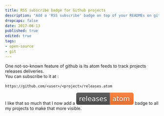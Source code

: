 ```yaml
---
title: RSS subscribe badge for Github projects
description: "Add a 'RSS subscribe' badge on top of your READMEs on github so people can be informed when new releases are shipped"
dropcaps: false
date: 2017-06-13
published: true
edited: true
tags:
- open-source
- git
---
```

One not-so-known feature of github is its atom feeds to track projects releases deliveries.<br>
You can subscribe to it at :

`https://github.com/<user>/<project>/releases.atom`

I like that so much that I now add a ![releases badge](/public/img/posts/rss-badge.svg)
badge to all my projects to make that more visible.
